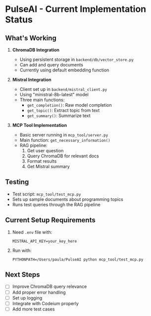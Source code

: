# PulseAI - Current Implementation Status

## What's Working

1. **ChromaDB Integration**
   - Using persistent storage in `backend/db/vector_store.py`
   - Can add and query documents
   - Currently using default embedding function

2. **Mistral Integration**
   - Client set up in `backend/mistral_client.py`
   - Using "ministral-8b-latest" model
   - Three main functions:
     - `get_completion()`: Raw model completion
     - `get_topic()`: Extract topic from text
     - `get_summary()`: Summarize text

3. **MCP Tool Implementation**
   - Basic server running in `mcp_tool/server.py`
   - Main function: `get_necessary_information()`
   - RAG pipeline:
     1. Get user question
     2. Query ChromaDB for relevant docs
     3. Format results
     4. Get Mistral summary

## Testing

- Test script: `mcp_tool/test_mcp.py`
- Sets up sample documents about programming topics
- Runs test queries through the RAG pipeline

## Current Setup Requirements

1. Need `.env` file with:
   ```
   MISTRAL_API_KEY=your_key_here
   ```

2. Run with:
   ```
   PYTHONPATH=/Users/paula/PulseAI python mcp_tool/test_mcp.py
   ```

## Next Steps

- [ ] Improve ChromaDB query relevance
- [ ] Add proper error handling
- [ ] Set up logging
- [ ] Integrate with Codeium properly
- [ ] Add more test cases

